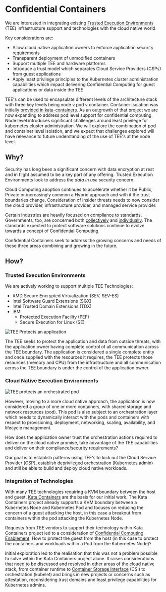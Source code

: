 
# Confidential Containers

We are interested in integrating existing [Trusted Execution Environments](https://en.wikipedia.org/wiki/Trusted_execution_environment)
(TEE) infrastructure support and technologies with the cloud native world. 

Key considerations are:
- Allow cloud native application owners to enforce application security requirements
- Transparent deployment of unmodified containers
- Support multiple TEE and hardware platforms
- Introduce a trust model which separates Cloud Service Providers (CSPs) from guest applications
- Apply least privilege principles to the Kubernetes cluster administration capabilities which
  impact delivering Confidential Computing for guest applications or data inside the TEE

TEE's can be used to encapsulate different levels of the architecture stack with three key levels
being node v pod v container. Container isolation was initially
[provided in kata-containers](https://github.com/kata-containers/kata-containers/blob/main/docs/use-cases/using-Intel-SGX-and-kata.md).
As an outgrowth of that project we are now expanding to address pod level support for confidential
computing. Node level introduces significant challenges around least privilege for kubernetes
cluster administration. We will explore the combination of pod and container level isolation, and we
expect that challenges explored will have relevance to future understanding of the use of TEE's at
the node level.


## Why?
Security has long been a significant concern with data encryption at rest and in flight
assumed to be a key part of any offering. Trusted Execution Environments look to address the *data
in use* security concern.

Cloud Computing adoption continues to accelerate whether it be Public, Private or increasingly
common a Hybrid approach and with it the trust boundaries change. Consideration of insider threats
needs to now consider the cloud provider, infrastructure provider, and managed service provider.

Certain industries are heavily focused on compliance to standards. Governments, too, are concerned
both [collectively](https://www.un.org/counterterrorism/cybersecurity) and
[individually](https://www.whitehouse.gov/briefing-room/presidential-actions/2021/05/12/executive-order-on-improving-the-nations-cybersecurity/).
The standards expected to protect software solutions continue to evolve towards a concept of
Confidential Computing.

Confidential Containers seek to address the growing concerns and needs of these three areas
combining and growing in the future.

## How?
### Trusted Execution Environments

We are actively working to support multiple TEE Technologies:
- AMD Secure Encrypted Virtualization (SEV, SEV-ES)
- Intel Software Guard Extensions (SGX)
- Intel Trusted Domain Extensions (TDX)
- IBM 
  - Protected Execution Facility (PEF)
  - Secure Execution for Linux (SE)


![TEE Protects an application](./images/ApplicationTEEProtection.png)

The TEE seeks to protect the application and data from outside threats, with the application owner
having complete control of all communication across the TEE boundary. The application is considered
a single complete entity and once supplied with the resources it requires, the TEE protects those
resources (memory and CPU) from the infrastructure and all communication across the TEE boundary is
under the control of the application owner.

### Cloud Native Execution Environments
![TEE protects an orchestrated pod](./images/CloudNativeTEEProtection.png)

However, moving to a more cloud native approach, the application is now considered a group of one or
more containers, with shared storage and network resources (pod). This pod is also subject to an
orchestration layer which needs to dynamically interact with the pods and containers with respect to
provisioning, deployment, networking, scaling, availability, and lifecycle management.

How does the application owner trust the orchestration actions required to deliver on the cloud
native promise, take advantage of the TEE capabilities and deliver on their compliance/security
requirements?

Our goal is to establish patterns using TEE's to lock out the Cloud Service Provider (CSP),
establish deprivileged orchestration (Kubernetes admin) and still be able to build and deploy cloud
native workloads.

### Integration of Technologies
With many TEE technologies requiring a KVM boundary between the host
and guest, [Kata Containers](https://katacontainers.io/) are the basis for our initial work. The
Kata Containers project already supports a KVM boundary between a Kubernetes Node and Kubernetes Pod
and focuses on reducing the concern of a guest attacking the host, in this case a breakout from
containers within the pod attacking the Kubernetes Node.

Requests from TEE vendors to support their technology within Kata Containers project led to
a consideration of 
[Confidential Computing Enablement](https://github.com/kata-containers/kata-containers/issues/1332).
How to protect the guest from the host (in this case to protect the containers and workloads within
a Pod from the Kubernetes Node)?

Initial exploration led to the realisation that this was not a problem possible to solve within the
Kata Containers project alone. It raises considerations that need to be discussed and resolved in
other areas of the cloud native stack, from container runtime to [Container Storage
Interface](https://github.com/confidential-containers/documentation/wiki/Glossary#container-storage-interface)
(CSI) to orchestration (kubelet) and brings in new projects or concerns such as attestation,
reconsidering trust domains and least privilege capabilities for Kubernetes admins.
